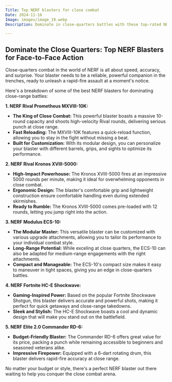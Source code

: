 ```yaml
---
Title: Top NERF blasters for close combat
Date: 2024-11-16
Image: images/image_19.webp
Description: Dominate in close-quarters battles with these top-rated NERF blasters!  Find the perfect weapon for your next Nerf war with our expert picks. 

---
```


##  Dominate the Close Quarters: Top NERF Blasters for Face-to-Face Action

Close-quarters combat in the world of NERF is all about speed, accuracy, and surprise. Your blaster needs to be a reliable, powerful companion in the trenches, ready to unleash a rapid-fire assault at a moment's notice.  

Here's a breakdown of some of the best NERF blasters for dominating close-range battles:

**1. NERF Rival Prometheus MXVIII-10K:**

* **The King of Close Combat:** This powerful blaster boasts a massive 10-round capacity and shoots high-velocity Rival rounds, delivering serious punch at close range.
* **Fast Reloading:**  The MXVIII-10K features a quick-reload function, allowing you to stay in the fight without missing a beat. 
* **Built for Customization:** With its modular design, you can personalize your blaster with different barrels, grips, and sights to optimize its performance.

**2. NERF Rival Kronos XVIII-5000:**

* **High-Impact Powerhouse:** The Kronos XVIII-5000 fires at an impressive 5000 rounds per minute, making it ideal for overwhelming opponents in close combat.
* **Ergonomic Design:** The blaster's comfortable grip and lightweight construction ensure comfortable handling even during extended skirmishes.
* **Ready to Rumble:** The Kronos XVIII-5000 comes pre-loaded with 12 rounds, letting you jump right into the action.

**3. NERF Modulus ECS-10:**

* **The Modular Master:** This versatile blaster can be customized with various upgrade attachments, allowing you to tailor its performance to your individual combat style.
* **Long-Range Potential:** While exceling at close quarters, the ECS-10 can also be adapted for medium-range engagements with the right attachments. 
* **Compact and Manageable:** The ECS-10's compact size makes it easy to maneuver in tight spaces, giving you an edge in close-quarters battles.

**4. NERF Fortnite HC-E Shockwave:**

* **Gaming-Inspired Power:** Based on the popular Fortnite Shockwave Shotgun, this blaster delivers accurate and powerful shots, making it perfect for quick getaways and close-range takedowns.
* **Sleek and Stylish:** The HC-E Shockwave boasts a cool and dynamic design that will make you stand out on the battlefield.

**5. NERF Elite 2.0 Commander RD-6:**

* **Budget-Friendly Blaster:** The Commander RD-6 offers great value for its price, packing a punch while remaining accessible to beginners and seasoned veterans alike.
* **Impressive Firepower:**  Equipped with a 6-dart rotating drum, this blaster delivers rapid-fire accuracy at close range.


No matter your budget or style, there's a perfect NERF blaster out there waiting to help you conquer the close combat arena. 


 

